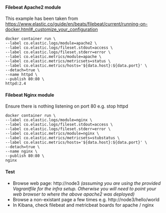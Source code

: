 #### Filebeat Apache2 module
This example has been taken from https://www.elastic.co/guide/en/beats/filebeat/current/running-on-docker.html#_customize_your_configuration
```
docker container run \
--label co.elastic.logs/module=apache2 \
--label co.elastic.logs/fileset.stdout=access \
--label co.elastic.logs/fileset.stderr=error \
--label co.elastic.metrics/module=apache \
--label co.elastic.metrics/metricsets=status \
--label co.elastic.metrics/hosts='${data.host}:${data.port}' \
--detach=true \
--name httpd \
--publish 80:80 \
httpd:2.4
```

#### Filebeat Nginx module
Ensure there is nothing listening on port 80 e.g. stop httpd
```
docker container run \
--label co.elastic.logs/module=nginx \
--label co.elastic.logs/fileset.stdout=access \
--label co.elastic.logs/fileset.stderr=error \
--label co.elastic.metrics/module=nginx \
--label co.elastic.metrics/metricsets=stubstatus \
--label co.elastic.metrics/hosts='${data.host}:${data.port}' \
--detach=true \
--name nginx \
--publish 80:80 \
nginx
```

#### Test
- Browse web page: http://node3 _(assuming you are using the provided Vagrantfile for the infra setup. Otherwise you will need to point your web browser to where the above apache2 was deployed)_
- Browse a non-existant page a few times e.g. http://node3/hello/world
- In Kibana, check filebeat and metricbeat boards for apache / nginx
